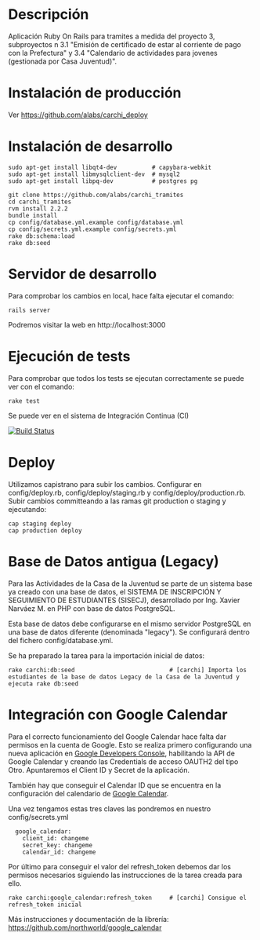 
# Descripción

Aplicación Ruby On Rails para tramites a medida del proyecto 3, subproyectos n 3.1 "Emisión de certificado de estar al corriente de pago con la Prefectura" y 3.4 "Calendario de actividades para jovenes (gestionada por Casa Juventud)".

# Instalación de producción

Ver https://github.com/alabs/carchi_deploy

# Instalación de desarrollo

```
sudo apt-get install libqt4-dev          # capybara-webkit
sudo apt-get install libmysqlclient-dev  # mysql2
sudo apt-get install libpq-dev           # postgres pg 

git clone https://github.com/alabs/carchi_tramites
cd carchi_tramites
rvm install 2.2.2
bundle install
cp config/database.yml.example config/database.yml
cp config/secrets.yml.example config/secrets.yml
rake db:schema:load
rake db:seed
```

# Servidor de desarrollo

Para comprobar los cambios en local, hace falta ejecutar el comando: 

```
rails server
```

Podremos visitar la web en http://localhost:3000

# Ejecución de tests

Para comprobar que todos los tests se ejecutan correctamente se puede ver con el comando: 
```
rake test 
```

Se puede ver en el sistema de Integración Continua (CI) 


[![Build Status](https://travis-ci.org/alabs/carchi_tramites.svg?branch=master)](https://travis-ci.org/alabs/carchi_tramites)

# Deploy 

Utilizamos capistrano para subir los cambios. Configurar en config/deploy.rb, config/deploy/staging.rb y config/deploy/production.rb. Subir cambios committeando a las ramas git production o staging y ejecutando:

``` 
cap staging deploy
cap production deploy
```

# Base de Datos antigua (Legacy)

Para las Actividades de la Casa de la Juventud se parte de un sistema base ya creado con una base de datos, el SISTEMA DE INSCRIPCIÓN Y SEGUIMIENTO DE ESTUDIANTES (SISECJ), desarrollado por Ing. Xavier Narváez M. en PHP con base de datos PostgreSQL. 

Esta base de datos debe configurarse en el mismo servidor PostgreSQL en una base de datos diferente (denominada "legacy"). Se configurará dentro del fichero config/database.yml.

Se ha preparado la tarea para la importación inicial de datos: 

```
rake carchi:db:seed                           # [carchi] Importa los estudiantes de la base de datos Legacy de la Casa de la Juventud y ejecuta rake db:seed
```

# Integración con Google Calendar

Para el correcto funcionamiento del Google Calendar hace falta dar permisos en la cuenta de Google. Esto se realiza primero configurando una nueva aplicación en [Google Developers Console](https://console.developers.google.com/), habilitando la API de Google Calendar y creando las Credentials de acceso OAUTH2 del tipo Otro. Apuntaremos el Client ID y Secret de la aplicación.

También hay que conseguir el Calendar ID que se encuentra en la configuración del calendario de [Google Calendar](https://www.google.com/calendar/). 

Una vez tengamos estas tres claves las pondremos en nuestro config/secrets.yml 

```
  google_calendar: 
    client_id: changeme
    secret_key: changeme
    calendar_id: changeme
```

Por último para conseguir el valor del refresh_token debemos dar los permisos necesarios siguiendo las instrucciones de la tarea creada para ello.

```
rake carchi:google_calendar:refresh_token     # [carchi] Consigue el refresh_token inicial
```

Más instrucciones y documentación de la librería: https://github.com/northworld/google_calendar
